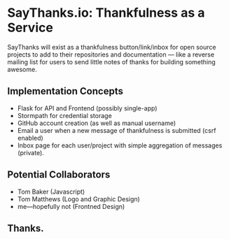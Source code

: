 # SayThanks.io: Thankfulness as a Service

SayThanks will exist as a thankfulness button/link/inbox for open source
projects to add to their repositories and documentation — like a reverse
mailing list for users to send little notes of thanks for building something
awesome.

## Implementation Concepts

- Flask for API and Frontend (possibly single-app)
- Stormpath for credential storage
- GitHub account creation (as well as manual username)
- Email a user when a new message of thankfulness is submitted (csrf enabled)
- Inbox page for each user/project with simple aggregation of messages (private).

## Potential Collaborators

- Tom Baker (Javascript)
- Tom Matthews (Logo and Graphic Design)
- me—hopefully not  (Frontned Design)

## Thanks.